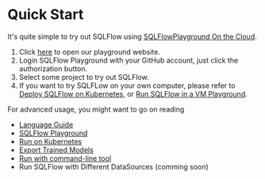 # Quick Start

It's quite simple to try out SQLFlow using [SQLFlowPlayground On the Cloud](https://playground.sqlflow.tech/).

1. Click [here](https://playground.sqlflow.tech/) to open our playground website.
1. Login SQLFlow Playground with your GitHub account, just click the authorization button.
1. Select some project to try out SQLFlow.
1. If you want to try SQLFLow on your own computer, please refer to [Deploy SQLFlow on Kubernetes](run/kubernetes.md), or [Run SQLFlow in a VM Playground](https://github.com/sql-machine-learning/playground/blob/master/dev.md#for-end-users).


For advanced usage, you might want to go on reading

- [Language Guide](language_guide.md)
- [SQLFlow Playground](https://github.com/sql-machine-learning/playground/blob/master/dev.md#for-end-users)
- [Run on Kubernetes](run/kubernetes.md)
- [Export Trained Models](export_model.md)
- [Run with command-line tool](run/cli.md)
- Run SQLFlow with Different DataSources (comming soon)
